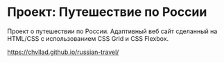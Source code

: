 # Проект: Путешествие по России

Проект о путешествии по России. Адаптивный веб сайт сделанный на HTML/CSS с использованием CSS Grid и CSS Flexbox.

https://chvllad.github.io/russian-travel/
